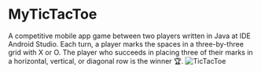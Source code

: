 # MyTicTacToe
A competitive mobile app game between two players written in Java at IDE Android Studio. Each turn, a player marks the spaces in a three-by-three grid with X or O. The player who succeeds in placing three of their marks in a horizontal, vertical, or diagonal row is the winner 🏆.
![TicTacToe](https://user-images.githubusercontent.com/74094456/142388267-62668a4b-8096-4e7e-a094-a1955fd172ec.gif)
